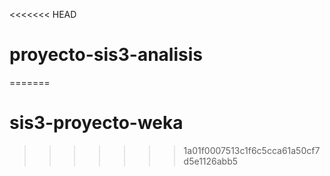 <<<<<<< HEAD
# proyecto-sis3-analisis
=======
# sis3-proyecto-weka
>>>>>>> 1a01f0007513c1f6c5cca61a50cf7d5e1126abb5
